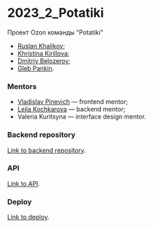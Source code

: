 # 2023_2_Potatiki
Проект Ozon команды "Potatiki"

* [Ruslan Khalikov](https://github.com/fitzplsr);
* [Khristina Kirillova](https://github.com/khristina455);
* [Dmitriy Belozerov](https://github.com/Belozerovmsk);
* [Gleb Pankin](https://github.com/MrDjeb).

### Mentors

* [Vladislav Pinevich](https://github.com/tUnknownLegend) — frontend mentor;
* [Leila Kochkarova](https://github.com/k-t-l-h) — backend mentor;
* Valeria Kuritsyna — interface design mentor.

### Backend repository
[Link to backend repository](https://github.com/go-park-mail-ru/2023_2_potatiki).

### API
[Link to API]([http://84.23.52.212:8082/api/swagger/](https://zuzu-market.ru/api/swagger/index.html)).

### Deploy
[Link to deploy]([http://84.23.52.212:8083/](https://zuzu-market.ru/)https://zuzu-market.ru/).
